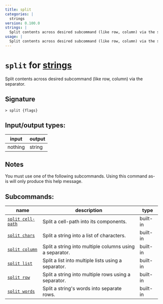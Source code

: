 ```yaml
---
title: split
categories: |
  strings
version: 0.100.0
strings: |
  Split contents across desired subcommand (like row, column) via the separator.
usage: |
  Split contents across desired subcommand (like row, column) via the separator.
---
```

<!-- This file is automatically generated. Please edit the command in https://github.com/nushell/nushell instead. -->

# `split` for [strings](/commands/categories/strings.md)

<div class='command-title'>Split contents across desired subcommand (like row, column) via the separator.</div>

## Signature

```> split {flags} ```


## Input/output types:

| input   | output |
| ------- | ------ |
| nothing | string |

## Notes
You must use one of the following subcommands. Using this command as-is will only produce this help message.

## Subcommands:

| name                                                   | description                                             | type     |
| ------------------------------------------------------ | ------------------------------------------------------- | -------- |
| [`split cell-path`](/commands/docs/split_cell-path.md) | Split a cell-path into its components.                  | built-in |
| [`split chars`](/commands/docs/split_chars.md)         | Split a string into a list of characters.               | built-in |
| [`split column`](/commands/docs/split_column.md)       | Split a string into multiple columns using a separator. | built-in |
| [`split list`](/commands/docs/split_list.md)           | Split a list into multiple lists using a separator.     | built-in |
| [`split row`](/commands/docs/split_row.md)             | Split a string into multiple rows using a separator.    | built-in |
| [`split words`](/commands/docs/split_words.md)         | Split a string's words into separate rows.              | built-in |
